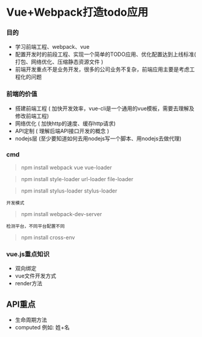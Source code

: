 # Vue+Webpack打造todo应用

### 目的
- 学习前端工程、webpack、vue
- 配置开发时的前段工程、实现一个简单的TODO应用、优化配置达到上线标准( 打包、网络优化、压缩静态资源文件 )
- 前端开发重点不是业务开发，很多的公司业务不复杂，前端应用主要是考虑工程化的问题

### 前端的价值
- 搭建前端工程 ( 加快开发效率，vue-cli是一个通用的vue模板，需要去理解及修改前端工程)
- 网络优化 ( 加快http的速度、缓存http请求)
- API定制 ( 理解后端API接口开发的概念 )
- nodejs层 (至少要知道如何去用nodejs写一个脚本、用nodejs去做代理)

### cmd
> npm install webpack vue vue-loader

> npm install style-loader url-loader file-loader

> npm install stylus-loader stylus-loader

	开发模式
> npm install webpack-dev-server

 	检测平台，不同平台配置不同
> npm install cross-env

### vue.js重点知识

- 双向绑定
- vue文件开发方式
- render方法

## API重点

- 生命周期方法
- computed
	例如: 姓+名